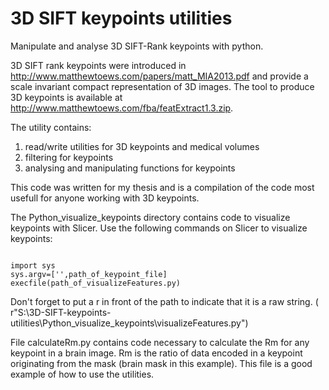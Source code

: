 # 3D SIFT keypoints utilities
Manipulate and analyse 3D SIFT-Rank keypoints with python.
 
3D SIFT rank keypoints were introduced in http://www.matthewtoews.com/papers/matt_MIA2013.pdf and provide a scale invariant compact representation of 3D images. The tool to produce 3D keypoints is available at http://www.matthewtoews.com/fba/featExtract1.3.zip.

The utility contains:
1. read/write utilities for 3D keypoints and medical volumes
2. filtering for keypoints
3. analysing and manipulating functions for keypoints

This code was written for my thesis and is a compilation of the code most usefull for anyone working with 3D keypoints.

The Python_visualize_keypoints directory contains code to visualize keypoints with Slicer. Use the following commands on Slicer to visualize keypoints:
<pre><code>
import sys
sys.argv=['',path_of_keypoint_file]
execfile(path_of_visualizeFeatures.py)
</code></pre>

Don't forget to put a r in front of the path to indicate that it is a raw string. ( r"S:\3D-SIFT-keypoints-utilities\Python_visualize_keypoints\visualizeFeatures.py")

File calculateRm.py contains code necessary to calculate the Rm for any keypoint in a brain image. Rm is the ratio of data encoded in a keypoint originating from the mask (brain mask in this example). This file is a good example of how to use the utilities.
